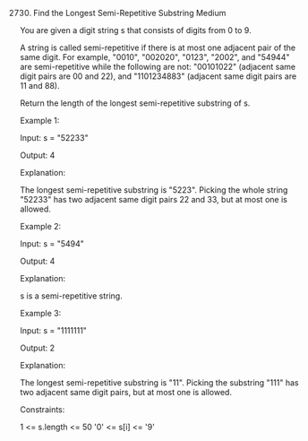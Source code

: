 2730. Find the Longest Semi-Repetitive Substring
Medium

You are given a digit string s that consists of digits from 0 to 9.

A string is called semi-repetitive if there is at most one adjacent pair of the same digit. For example, "0010", "002020", "0123", "2002", and "54944" are semi-repetitive while the following are not: "00101022" (adjacent same digit pairs are 00 and 22), and "1101234883" (adjacent same digit pairs are 11 and 88).

Return the length of the longest semi-repetitive 
substring
 of s.

 

Example 1:

Input: s = "52233"

Output: 4

Explanation:

The longest semi-repetitive substring is "5223". Picking the whole string "52233" has two adjacent same digit pairs 22 and 33, but at most one is allowed.

Example 2:

Input: s = "5494"

Output: 4

Explanation:

s is a semi-repetitive string.

Example 3:

Input: s = "1111111"

Output: 2

Explanation:

The longest semi-repetitive substring is "11". Picking the substring "111" has two adjacent same digit pairs, but at most one is allowed.

 

Constraints:

1 <= s.length <= 50
'0' <= s[i] <= '9'